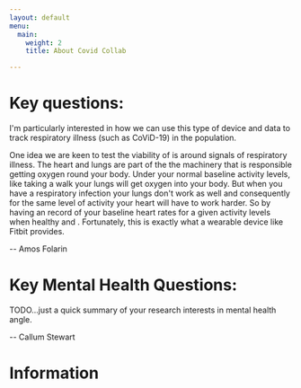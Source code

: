 ```yaml
---
layout: default
menu:
  main:
    weight: 2
    title: About Covid Collab

---
```

# Key questions:

I'm particularly interested in how we can use this type of device and data to track respiratory illness (such as CoViD-19) in the population.

One idea we are keen to test the viability of is around signals of respiratory illness. The heart and lungs are part of the the machinery that is responsible getting oxygen round your body. Under your normal baseline activity levels, like taking a walk your lungs will get oxygen into your body. But when you have a respiratory infection your lungs don't work as well and consequently for the same level of activity your heart will have to work harder. So by having an record of your baseline heart rates for a given activity levels when healthy and . Fortunately, this is exactly what a wearable device like Fitbit provides.

 -- Amos Folarin





# Key Mental Health Questions:

TODO...just a quick summary of your research interests in mental health angle.

 -- Callum Stewart


# Information
